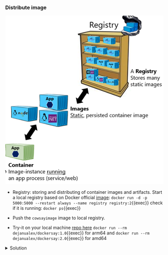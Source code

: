 ### Distribute image

![Scan results](./assets/dockertaxonomy.png)

* Registry: storing and distributing of container images and artifacts. Start a local registry based on Docker official [image](https://hub.docker.com/_/registry): `docker run -d -p 5000:5000 --restart always --name registry registry:2`{{exec}} check if it is running: `docker ps`{{exec}}

* Push the `cowsayimage` image to local registry.

* Try-it on your local machine [repo here](https://hub.docker.com/repository/docker/dejanualex/dockersay/general)
`docker run --rm dejanualex/dockersay:1.0`{{exec}} for arm64 and `docker run --rm dejanualex/dockersay:2.0`{{exec}} for amd64

<details>
<summary>Solution</summary>
 Retag image <code>docker tag cowsayimage localhost:5000/cowsayimage:1.0</code> push it to registry: <code>docker push localhost:5000/cowsayimage:1.0</code> and check the repos from registr: <code>curl localhost:5000/v2/_catalog</code>
</details>